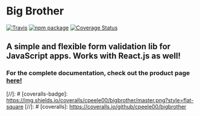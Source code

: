 # Big Brother

[![Travis][build-badge]][build]
[![npm package][npm-badge]][npm]
[![Coverage Status](https://coveralls.io/repos/github/cpeele00/bigbrother/badge.svg)](https://coveralls.io/github/cpeele00/bigbrother)

## A simple and flexible form validation lib for JavaScript apps. Works with React.js as well!

### For the complete documentation, check out the product page [here!](https://cpeele00.github.io/bigbrother/index.html)


[build-badge]: https://img.shields.io/travis/cpeele00/bigbrother/master.png?style=flat-square
[build]: https://travis-ci.org/cpeele00/bigbrother

[npm-badge]: https://img.shields.io/npm/v/npm-package.png?style=flat-square
[npm]: https://www.npmjs.org/package/bigbrother

[//]: # [coveralls-badge]: https://img.shields.io/coveralls/cpeele00/bigbrother/master.png?style=flat-square
[//]: # [coveralls]: https://coveralls.io/github/cpeele00/bigbrother

